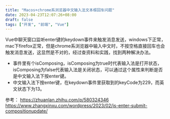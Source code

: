 ```yaml
---
title: "Macos+chrome系浏览器中文输入法文本框回车问题"
date: 2023-04-23T12:07:26+08:00
draft: false
tags: ["开发", "前端", "Vue"]
---
```


Vue中聊天窗口监听enter键的keydown事件来触发消息发送，windows下正常，mac下firefox正常，但是chrome系浏览器中输入中文时，不按空格直接回车也会触发消息发送，这显然是不对的，经过查资料和实践，找到两种解决办法。

- 事件里有个isComposing，isComposing为true时代表输入法是打开状态，isComposing为false代表输入法是关闭状态，可以通过这个属性来判断是否是中文输入法下按enter键。
- 中文输入法下按enter键，在keydown事件里获取到的keyCode为229，而英文状态下为13。

参考：
https://zhuanlan.zhihu.com/p/580324346
https://www.zhangxinxu.com/wordpress/2023/02/js-enter-submit-compositionupdate/